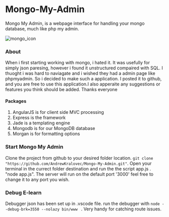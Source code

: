 # Mongo-My-Admin


Mongo My Admin, is a webpage interface for handling your mongo database, much like php my admin. 

![mongo_icon](https://github.com/AndrewKralovec/E-learn/blob/master/views/images/MyMongoAdmin.png)


<h3> About </h3> 
When i first starting working with mongo, i hated it. It was usefully for simply json paresing, however i found it unstructured compaired with SQL. I thuoght i was hard to naviagate and i wished they had a admin page like phpmyadmin. So i decided to make such a application. I posted it to github, and you are free to use this application.I also apperaite any suggestions or features you think should be added. Thanks everyone

<h4>Packages </h4>
<ol>
  <li>AngularJS is for client side MVC processing</li>
  <li>Express is the framework</li>
  <li>Jade is a templating engine</li>
  <li>Mongodb is for our MongoDB database</li>
  <li>Morgan is for formatting options</li> 
</ol>

<h3> Start Mongo My Admin </h3> 
Clone the project from github to your desired folder location. 
<code>git clone  "https://github.com/AndrewKralovec/Mongo-My-Admin.git"</code>. 
Open your terminal in the currect folder destination and run the the script app.js . "node app.js". The server will run on the default port '3000' feel free to change it to any port you wish. 

<h3> Debug E-learn </h3> 
Debugger json has been set up in .vscode file. run the debugger with 
<code>node --debug-brk=3550 --nolazy bin/www </code> . 
Very handy for catching route issues. 





